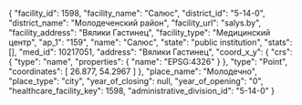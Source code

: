 {
    "facility_id": 1598,
    "facility_name": "Салюс",
    "district_id": "5-14-0",
    "district_name": "Молодеченский район",
    "facility_url": "salys.by",
    "facility_address": "Вялики Гастинец",
    "facility_type": "Медицинский центр",
    "ap_1": "159",
    "name": "Салюс",
    "state": "public institution",
    "stats": [],
    "med_id": 10217051,
    "address": "Вялики Гастинец",
    "coord_x_y": {
        "crs": {
            "type": "name",
            "properties": {
                "name": "EPSG:4326"
            }
        },
        "type": "Point",
        "coordinates": [
            26.877,
            54.2967
        ]
    },
    "place_name": "Молодечно",
    "place_type": "city",
    "year_of_closing": null,
    "year_of_opening": "0",
    "healthcare_facility_key": 1598,
    "administrative_division_id": "5-14-0"
}